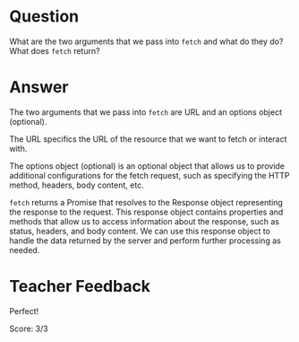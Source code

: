 # Question
What are the two arguments that we pass into `fetch` and what do they do? What does `fetch` return?

# Answer

The two arguments that we pass into `fetch` are URL and an options object (optional). 

The URL specifics the URL of the resource that we want to fetch or interact with. 

The options object (optional) is an optional object that allows us to provide additional configurations for the fetch request, such as specifying the HTTP method, headers, body content, etc. 

`fetch` returns a Promise that resolves to the Response object representing the response to the request. This response object contains properties and methods that allow us to access information about the response, such as status, headers, and body content. We can use this response object to handle the data returned by the server and perform further processing as needed.

# Teacher Feedback

Perfect!

Score: 3/3